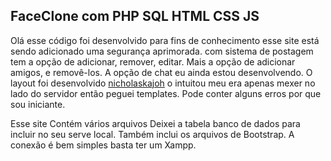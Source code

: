 ## FaceClone com PHP SQL HTML CSS JS
Olá esse código foi desenvolvido para fins de conhecimento esse site está sendo adicionado uma segurança aprimorada. com sistema de postagem tem a opção de adicionar, remover, editar. Mais a opção de adicionar amigos, e removê-los. A opção de chat eu ainda estou desenvolvendo. O layout foi desenvolvido [nicholaskajoh](https://github.com/nicholaskajoh/faceclone-html-template) o intuitou meu era apenas mexer no lado do servidor então peguei templates. Pode conter alguns erros por que sou iniciante.


Esse site Contém vários arquivos
Deixei a tabela banco de dados para incluir no seu serve local. 
Também inclui os arquivos de Bootstrap.
A conexão é bem simples basta ter um Xampp.
